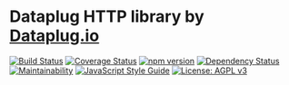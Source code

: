 # Dataplug HTTP library by [Dataplug.io](https://dataplug.io)

[![Build Status](https://img.shields.io/travis/dataplug-io/dataplug-http.svg)](https://travis-ci.org/dataplug-io/dataplug-http)
[![Coverage Status](https://img.shields.io/coveralls/github/dataplug-io/dataplug-http.svg)](https://coveralls.io/github/dataplug-io/dataplug-http?branch=master)
[![npm version](https://badge.fury.io/js/%40dataplug%2Fdataplug-http.svg)](https://badge.fury.io/js/%40dataplug%2Fdataplug-http)
[![Dependency Status](https://img.shields.io/librariesio/github/dataplug-io/dataplug-http.svg)](https://libraries.io/github/dataplug-io/dataplug-http)
[![Maintainability](https://api.codeclimate.com/v1/badges/cf57528c774e9e8584f5/maintainability)](https://codeclimate.com/github/dataplug-io/dataplug-http/maintainability)
[![JavaScript Style Guide](https://img.shields.io/badge/code_style-standard-brightgreen.svg)](https://standardjs.com)
[![License: AGPL v3](https://img.shields.io/badge/License-AGPL%20v3-blue.svg)](https://www.gnu.org/licenses/agpl-3.0)
